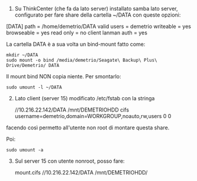 1. Su ThinkCenter (che fa da lato server) installato samba lato server, configurato per fare share della cartella ~/DATA con queste opzioni:

[DATA]
path = /home/demetrio/DATA
valid users = demetrio
writeable = yes 
browseable = yes 
read only = no
client lanman auth = yes

La cartella DATA è a sua volta un bind-mount fatto come:

	mkdir ~/DATA
	sudo mount -o bind /media/demetrio/Seagate\ Backup\ Plus\ Drive/Demetrio/ DATA

Il mount bind NON copia niente. Per smontarlo:
	
	sudo umount -l ~/DATA

2. Lato client (server 15) modificato /etc/fstab con la stringa

	//10.216.22.142/DATA /mnt/DEMETRIOHDD cifs username=demetrio,domain=WORKGROUP,noauto,rw,users 0 0

facendo così permetto all'utente non root di montare questa share.

Poi:

	sudo umount -a

3. Sul server 15 con utente nonroot, posso fare:

	mount.cifs //10.216.22.142/DATA /mnt/DEMETRIOHDD/



